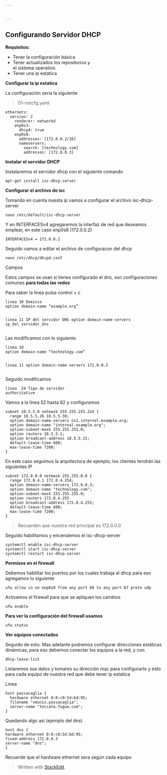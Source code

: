 ```yaml
---


---
```


<h2 id="configurando-servidor-dhcp">Configurando Servidor DHCP</h2>
<p><strong>Requisitos:</strong></p>
<ul>
<li>Tener la configuración básica</li>
<li>Tener actualizados los repositorios y<br>
el sistema operativo.</li>
<li>Tener una ip estatica</li>
</ul>
<p><strong>Configurar la ip estatica</strong></p>
<p>La configuración seria la siguiente</p>
<blockquote>
<p>01-netcfg.yaml</p>
</blockquote>
<pre><code>ethernets:
  version: 2
    renderer: networkd
    enp0s3:
      dhcp4: true
    enp0s8:
      addresses: [172.0.0.2/16]
      nameservers:
        search: [technology.com]
        addresses: [172.0.0.3]
</code></pre>
<p><strong>Instalar el servidor DHCP</strong></p>
<p>Instalaremos el servidor dhcp con el siguiente comando</p>
<pre><code>apt-get install isc-dhcp-server
</code></pre>
<p><strong>Configurar el archivo de isc</strong></p>
<p>Tomando en cuenta nuesta ip vamos a configurar el archivo isc-dhcp-server</p>
<pre><code>nano /etc/default/isc-dhcp-server
</code></pre>
<p>Y en INTERFACESv4 agregaremos la interfaz de red que deseamos emplear, en este caso enp0s8 (172.0.0.2)</p>
<pre><code>INTERFACESv4 = 172.0.0.2
</code></pre>
<p>Seguido vamos a editar el archivo de configuracon del dhcp</p>
<pre><code>nano /etc/dhcp/dhcpd.conf
</code></pre>
<p>Campos</p>
<p>Estos campos se usan si tienes configurado el dns, son configuraciones comunes <strong>para todas las</strong> <strong>redes</strong></p>
<p>Para saber la línea pulsa control + c</p>
<pre><code>linea 10 Dominio
option domain-name “example.org” 

linea 11 IP del servidor DNS
option domain-name-servers ip_del_servidor_dns 
</code></pre>
<p>Las modificamos con lo siguiente:</p>
<pre><code>linea 10
option domain-name “technology.com” 

linea 11
option domain-name-servers 172.0.0.3
</code></pre>
<p>Seguido modificamos</p>
<pre><code>línea  24 Tipo de servidor
authoritative 
</code></pre>
<p>Vamos a la línea 52 hasta 62 y configuramos</p>
<pre><code>subnet 10.5.5.0 netmask 255.255.255.224 {
  range 10.5.5.26 10.5.5.30;
  option domain-name-servers ns1.internal.example.org;
  option domain-name "internal.example.org";
  option-subnet-mask 255.255.255.0;
  option routers 10.5.5.1;
  option broadcast-address 10.5.5.31;
  default-lease-time 600;
  max-lease-time 7200;
}
</code></pre>
<p>En este caso seguimos la arquitectura de ejemplo, los clientes tendrán las siguientes IP</p>
<pre><code>subnet 172.0.0.0 netmask 255.255.0.0 {
  range 172.0.4.1 172.0.4.254;
  option domain-name-servers 172.0.0.3;
  option domain-name "technology.com";
  option-subnet-mask 255.255.255.0;
  option routers 172.0.4.255
  option broadcast-address 172.0.4.255;
  default-lease-time 600;
  max-lease-time 7200;
}
</code></pre>
<blockquote>
<p>Recuerden que nuestra red principal es 172.0.0.0</p>
</blockquote>
<p>Seguido habilitamos y encendemos el isc-dhcp-server</p>
<pre><code>systemctl enable isc-dhcp-server
systemctl start isc-dhcp-server
systemctl restart isc-dhcp-server
</code></pre>
<p><strong>Permisos en el firewall</strong></p>
<p>Debemos habilitar los puertos por los cuales trabaja el dhcp para eso agregamos lo siguiente</p>
<pre><code>ufw allow in on enp0s8 from any port 68 to any port 67 proto udp
</code></pre>
<p>Activamos el firewall para que se apliquen los cambios</p>
<pre><code>ufw enable
</code></pre>
<p><strong>Para ver la configuración del firewall usamos</strong></p>
<pre><code>ufw status
</code></pre>
<p><strong>Ver equipos conectados</strong></p>
<p>Seguido de esto. Mas adelante podremos configurar direcciones estáticas dinámicas, para eso debemos conectar los equipos a la red, y con</p>
<pre><code>dhcp-lease-list
</code></pre>
<p>Listaremos sus datos y tomares su dirección mac para configurarlo y esto para cada equipo de nuestra red que debe tener ip estatica</p>
<p>Linea</p>
<pre><code>host passacaglia {
  hardware ethernet 0:0:c0:5d:bd:95;
  filename "vmunix.passacaglia";
  server-name "toccata.fugue.com";
}
</code></pre>
<p>Quedando algo asi (ejemplo del dns)</p>
<pre><code>host dns {
hardware ethernet 0:0:c0:5d:bd:95;
fixed-address 172.0.0.3
server-name "dns";
}
</code></pre>
<p>Recuerde que el hardware ethernet sera según cada equipo</p>
<blockquote>
<p>Written with <a href="https://stackedit.io/">StackEdit</a>.</p>
</blockquote>

